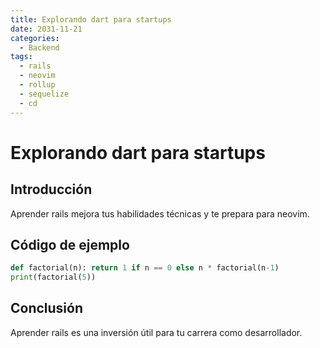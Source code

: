 ```yaml
---
title: Explorando dart para startups
date: 2031-11-21
categories:
  - Backend
tags:
  - rails
  - neovim
  - rollup
  - sequelize
  - cd
---
```


# Explorando dart para startups

## Introducción

Aprender rails mejora tus habilidades técnicas y te prepara para neovim.

## Código de ejemplo

```python
def factorial(n): return 1 if n == 0 else n * factorial(n-1)
print(factorial(5))
```

## Conclusión

Aprender rails es una inversión útil para tu carrera como desarrollador.